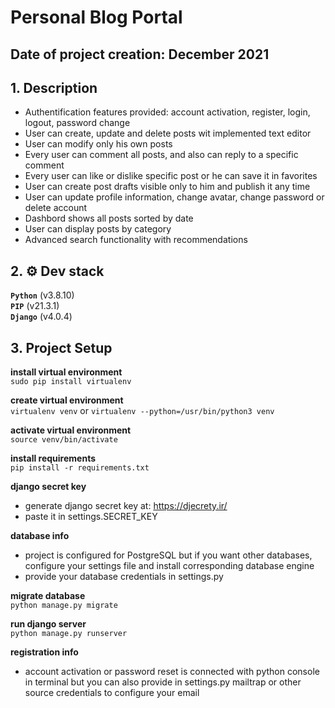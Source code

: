 # Personal Blog Portal
## Date of project creation: December 2021
## 1. Description
* Authentification features provided: account activation, register, login, logout, password change
* User can create, update and delete posts wit implemented text editor
* User can modify only his own posts
* Every user can comment all posts, and also can reply to a specific comment
* Every user can like or dislike specific post or he can save it in favorites
* User can create post drafts visible only to him and publish it any time
* User can update profile information, change avatar, change password or delete account
* Dashbord shows all posts sorted by date
* User can display posts by category
* Advanced search functionality with recommendations

## 2. ⚙️ Dev stack
**`Python`**  (v3.8.10)<br />
**`PIP`**  (v21.3.1)<br />
**`Django`**  (v4.0.4)<br />

## 3. Project Setup ##
**install virtual environment**\
`sudo pip install virtualenv`

**create virtual environment**\
`virtualenv venv`
or
`virtualenv --python=/usr/bin/python3 venv`

**activate virtual environment**\
`source venv/bin/activate`

**install requirements**\
`pip install -r requirements.txt`

**django secret key**
* generate django secret key at: https://djecrety.ir/
* paste it in settings.SECRET_KEY

**database info**
* project is configured for PostgreSQL but if you want other databases, configure your settings file and install corresponding database engine
* provide your database credentials in settings.py

**migrate database**\
`python manage.py migrate`

**run django server**\
`python manage.py runserver`

**registration info**
* account activation or password reset is connected with python console in terminal but you can also provide in settings.py mailtrap or other source credentials to configure your email